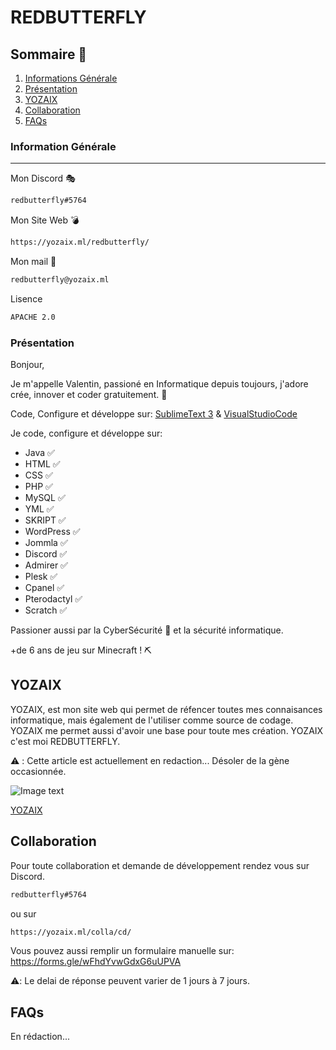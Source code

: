 # REDBUTTERFLY

## Sommaire 🤗
1. [Informations Générale](#Information-Générale)
2. [Présentation](#Présentation)
3. [YOZAIX](#YOZAIX)
4. [Collaboration](#Collaboration)
5. [FAQs](#faqs)


### Information Générale
***

Mon Discord 🎭

```bash
redbutterfly#5764
```

Mon Site Web 💣 

```bash
https://yozaix.ml/redbutterfly/
```

Mon mail 📩

```bash
redbutterfly@yozaix.ml
```

Lisence

```bash
APACHE 2.0
```

### Présentation

Bonjour,

Je m'appelle Valentin, passioné en Informatique depuis toujours, j'adore crée, innover et coder gratuitement. 🐊

Code, Configure et développe sur: [SublimeText 3](https://www.sublimetext.com/) & [VisualStudioCode](https://code.visualstudio.com/)

Je code, configure et développe sur:

+ Java ✅ 
+ HTML ✅ 
+ CSS ✅ 
+ PHP ✅ 
+ MySQL ✅ 
+ YML ✅ 
+ SKRIPT ✅ 
+ WordPress ✅ 
+ Jommla ✅ 
+ Discord ✅ 
+ Admirer ✅ 
+ Plesk ✅ 
+ Cpanel ✅ 
+ Pterodactyl ✅ 
+ Scratch ✅
  
Passioner aussi par la CyberSécurité 🔐 et la sécurité informatique.

+de 6 ans de jeu sur Minecraft ! ⛏️

## YOZAIX

YOZAIX, est mon site web qui permet de réfencer toutes mes connaisances informatique, mais également de l'utiliser comme source de codage.
YOZAIX me permet aussi d'avoir une base pour toute mes création. YOZAIX c'est moi REDBUTTERFLY. 

⚠️ : Cette article est actuellement en redaction... Désoler de la gène occasionnée.

![Image text](https://zupimages.net/up/21/25/1avz.png)

[YOZAIX](https://yozaix.ml/)


## Collaboration

Pour toute collaboration et demande de développement rendez vous sur Discord.


```bash
redbutterfly#5764
```

ou sur

```bash
https://yozaix.ml/colla/cd/
```
Vous pouvez aussi remplir un formulaire manuelle sur: https://forms.gle/wFhdYvwGdxG6uUPVA

⚠️: Le delai de réponse peuvent varier de 1 jours à 7 jours.

## FAQs

En rédaction...
